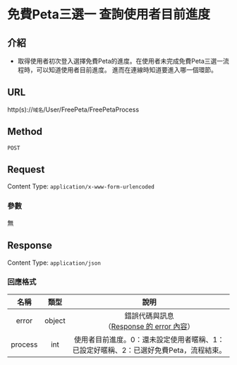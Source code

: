 # 免費Peta三選一 查詢使用者目前進度

## 介紹

- 取得使用者初次登入選擇免費Peta的進度。在使用者未完成免費Peta三選一流程時，可以知道使用者目前進度。
  進而在連線時知道要進入哪一個環節。

## URL

http(s)://`域名`/User/FreePeta/FreePetaProcess

## Method

`POST`

## Request

Content Type: `application/x-www-form-urlencoded`

### 參數

無

## Response

Content Type: `application/json`

### 回應格式

| 名稱 | 類型 | 說明 |
|:-:|:-:|:-:|
| error | object | 錯誤代碼與訊息<br>（[Response 的 error 內容](../response.md#error)） |
| process | int | 使用者目前進度。0：還未設定使用者暱稱、1：已設定好暱稱、2：已選好免費Peta，流程結束。 |
